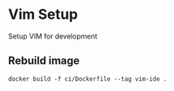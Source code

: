 # Vim Setup

Setup VIM for development

## Rebuild image

```docker build -f ci/Dockerfile --tag vim-ide .```
